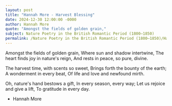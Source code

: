 ```yaml
---
layout: post
title: "Hannah More - Harvest Blessing"
date: 2024-12-30 12:00:00 -0000
author: Hannah More
quote: "Amongst the fields of golden grain,"
subject: Nature Poetry in the British Romantic Period (1800–1850)
permalink: /Nature Poetry in the British Romantic Period (1800–1850)/Hannah More/Hannah More - Harvest Blessing
---
```


Amongst the fields of golden grain,
Where sun and shadow intertwine,
The heart finds joy in nature's reign,
And rests in peace, so pure, divine.

The harvest time, with scents so sweet,
Brings forth the bounty of the earth;
A wonderment in every beat,
Of life and love and newfound mirth.

Oh, nature's hand bestows a gift,
In every season, every way;
Let us rejoice and give a lift,
To gratitude in every day.

- Hannah More
